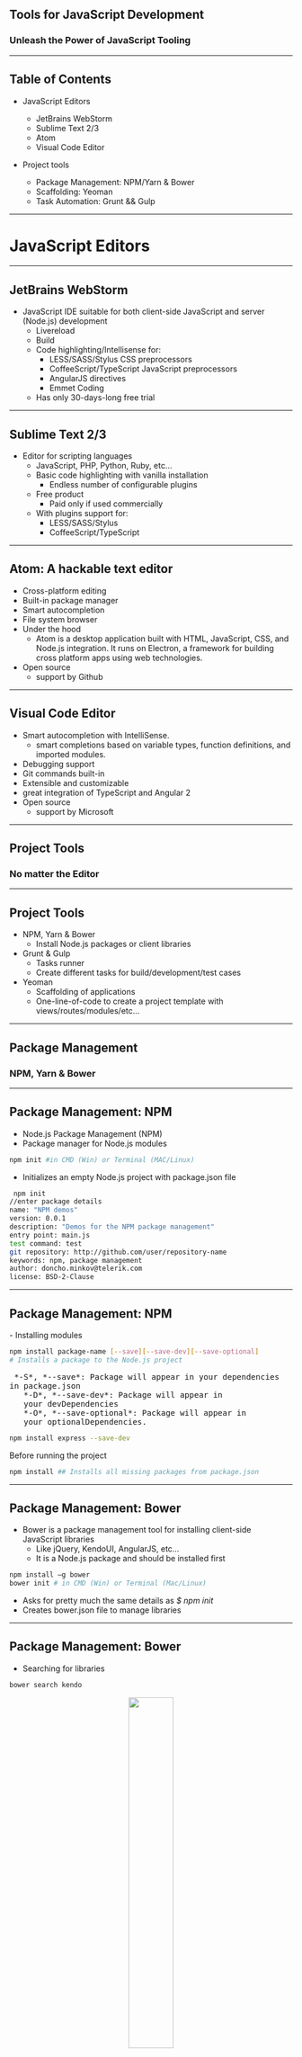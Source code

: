 ##  Tools for JavaScript Development

### Unleash the Power of JavaScript Tooling

----

## Table of Contents

- JavaScript Editors
  - JetBrains WebStorm
  - Sublime Text 2/3
  - Atom
  - Visual Code Editor

- Project tools
  - Package Management: NPM/Yarn & Bower
  - Scaffolding: Yeoman
  - Task Automation: Grunt && Gulp


----

# JavaScript Editors

----
##   JetBrains WebStorm

- JavaScript IDE suitable for both client-side JavaScript and server (Node.js) development
  - Livereload
  - Build
  - Code highlighting/Intellisense for:
    - LESS/SASS/Stylus CSS preprocessors
    - CoffeeScript/TypeScript JavaScript preprocessors
    - AngularJS directives
    - Emmet Coding
  - Has only 30-days-long free trial

----

## Sublime Text 2/3

- Editor for scripting languages
  - JavaScript, PHP, Python, Ruby, etc…
  - Basic code highlighting with vanilla installation
    - Endless number of configurable plugins
  - Free product
    - Paid only if used commercially
  - With plugins support for:
    - LESS/SASS/Stylus
    - CoffeeScript/TypeScript

----
## Atom: A hackable text editor


- Cross-platform editing
- Built-in package manager
- Smart autocompletion
- File system browser
- Under the hood
    - Atom is a desktop application built with HTML, JavaScript, CSS, and Node.js integration. It runs on Electron, a framework for building cross platform apps using web technologies.
- Open source
  - support by Github


----
## Visual Code Editor

- Smart autocompletion with IntelliSense.
  - smart completions based on variable types, function definitions, and imported modules.
- Debugging support
- Git commands built-in
- Extensible and customizable
- great integration of TypeScript and Angular 2
- Open source
  - support by Microsoft


----
## Project Tools
### No matter the Editor

----
## Project Tools

- NPM, Yarn & Bower
  - Install Node.js packages or client libraries
- Grunt & Gulp
  - Tasks runner
  - Create different tasks for build/development/test cases
- Yeoman
  - Scaffolding of applications
  - One-line-of-code to create a project template with views/routes/modules/etc…

----
## Package Management

### NPM, Yarn & Bower

----
## Package Management: NPM

- Node.js Package Management (NPM)
- Package manager for Node.js modules
```bash
npm init #in CMD (Win) or Terminal (MAC/Linux)
```
- Initializes an empty Node.js project with package.json file

```bash
 npm init
//enter package details
name: "NPM demos"
version: 0.0.1
description: "Demos for the NPM package management"
entry point: main.js
test command: test
git repository: http://github.com/user/repository-name
keywords: npm, package management
author: doncho.minkov@telerik.com
license: BSD-2-Clause
```

----
## Package Management: NPM

<div align="left"> - Installing modules</div>

```bash
npm install package-name [--save][--save-dev][--save-optional]
# Installs a package to the Node.js project
```
<pre> *-S*, *--save*: Package will appear in your dependencies
in package.json
   *-D*, *--save-dev*: Package will appear in
   your devDependencies
   *-O*, *--save-optional*: Package will appear in
   your optionalDependencies.
</pre>
```bash
npm install express --save-dev
```
 Before running the project
```bash
npm install ## Installs all missing packages from package.json
```

----

## Package Management: Bower

- Bower is a package management tool for installing client-side JavaScript libraries
  - Like jQuery, KendoUI, AngularJS, etc…
  - It is a Node.js package and should be installed first
```bash
npm install –g bower
bower init # in CMD (Win) or Terminal (Mac/Linux)
```
- Asks for pretty much the same details as *$ npm init*
- Creates bower.json file to manage libraries

----

## Package Management: Bower

- Searching for libraries
```bash
bower search kendo
```
<div align="center"><img src="resources/image_39.png" width="40%"></div>
- Installing libraries
```bash
bower install kendo-ui
```
<div align="center"><img src="resources/image_40.png" width="40%"></div>


----

## Grunt & Gulp
### Tasks Runner

----
## Grunt

- Grunt is a Node.js task runner
  - It can runs different tasks, based on configuration
  - Tasks can be:
    - Concat and minify JavaScript/CSS files
    - Compile SASS/LESS/Stylus
    - Run jshint, csshint
    - Run Unit Tests
    - Deploy to Git, Cloud, etc…
    - And many many more

----
## Grunt
- Why use a task runner?
  - Task runners gives us automation, even for different profiles:


  ** DEVELOPMENT **	| ** TEST** | ** BUILD **
  -- | -- | --
  jshint | jshint | jshint
  stylus | stylus | stylus
  csshint | csshint | csshint
  connect | mocha | concat
  watch | | uglify
| | copy
| | usemin

----
## Configuring Grunt

- To configure grunt, create a Gruntfile.js file in the root directory of your application
  - It is plain-old Node.js
  - Grunt is configured programmatically
  - Create an module that exports a single function with one parameter – the grunt object
```js
  module.exports = function (grunt) {
    //configure grunt
  };
```

----
## Configuring Grunt (2)

- All the configuration is done inside the module
- First execute the *grunt.initConfig()* method and pass it the configuration
```js
module.exports = function (grunt) {
  grunt.initConfig({
    ...
  });
};
```

----
## Configuring Grunt Plugins

- To use a plugin in grunt:
  - Install the plugin
```bash
npm install grunt-contrib-jshint --save-dev
```
  - Load the plugin
```js
//inside the grunt module
grunt.loadNpmTasks('grunt-contrib-jshint');
```
  - Configure the plugin
```js
//inside the grunt.initConfig()
grunt.initConfig({
  jshint: {
    app: ['Gruntfile.js',
      'path/to/scripts/**/*.js']
  }
});
```

----
## Grunt Plugins

----
## Grunt Plugins: Build
- *jshint (grunt-contrib-jshint )*
  - Runs jshint for specified files
- *csslint(grunt-contrib-csshint)*
  - Runs csslint for specified files
- *stylus (grunt-contrib-stylus)*
  - Compiles STYL files into CSS files
- *uglify (grunt-contrib-uglify)*
  - Minifies configured JavaScript files
- *concat (grunt-contrib-concat)*
  - Concats configured JavaScript files

----
## Grunt Plugins: Development
- *connect (grunt-contrib-connect)*
  - Stars a Web server on a given port and host
- *watch (grunt-contrib-watch)*
  - Watches for changes to configured files
  - Can run other tasks on file changed

----
## Gulp: The streaming build system


> Streams come to us from the earliest days of unix and have proven themselves over the decades as a dependable way to compose large systems out of small components that do one thing well.

> You can then plug the output of one stream to the input of another and use libraries that operate abstractly on streams to institute higher-level flow control.

----
## Why streams?

### Picture a build system in your head.
- It should take in files, modify them, and output the new ones



----
## You pictured this
<div align="center"><img src="resources/anim/B0B77QN.png" width="80%"></div>


----
## You didn't pictured this
<div align="center"><img src="resources/anim/oeCGJUS.png" width="80%"></div>

----
## What is wrong with Grunt
- Plugins do multiple things
  - Want a banner? Use the javascript minifier
  - Plugins do things that don't need to be plugins
  - Need to run your tests? Use a plugin
- Grunt config format is a mess that tries to do everything
- Not idiomatic with "the node way"
- Headache of temp files/folders due to bad flow control

> Your build system should empower not impede

> It should only manipulate files - let other libraries handle the rest.

----
## Sample Gruntfile

```js
module.exports = function(grunt) {

  grunt.initConfig({
    pkg: grunt.file.readJSON('package.json'),
    concat: {
      options: {
        separator: ';'
      },
      dist: {
        src: ['src/**/*.js'],
        dest: 'dist/<%= pkg.name %>.js'
      }
    },
    uglify: {
      options: {
        banner: '/*! <%= pkg.name %> <%= grunt.template.today("dd-mm-yyyy") %> */\n'
      },
      dist: {
        files: {
          'dist/<%= pkg.name %>.min.js': ['<%= concat.dist.dest %>']
        }
      }
    },
    qunit: {
      files: ['test/**/*.html']
    },
    jshint: {
      files: ['gruntfile.js', 'src/**/*.js', 'test/**/*.js'],
      options: {
        // options here to override JSHint defaults
        globals: {
          jQuery: true,
          console: true,
          module: true,
          document: true
        }
      }
    },
    watch: {
      files: ['<%= jshint.files %>'],
      tasks: ['jshint', 'qunit']
    }
  });

  grunt.loadNpmTasks('grunt-contrib-uglify');
  grunt.loadNpmTasks('grunt-contrib-jshint');
  grunt.loadNpmTasks('grunt-contrib-qunit');
  grunt.loadNpmTasks('grunt-contrib-watch');
  grunt.loadNpmTasks('grunt-contrib-concat');

  grunt.registerTask('test', ['jshint', 'qunit']);

  grunt.registerTask('default', ['jshint', 'qunit', 'concat', 'uglify']);

};
```
<pre>
1. Runs tests
2. Lints code
3. Concats javascript
4. Minifies it
5. Runs again if files are changed
</pre>

----

## What's the difference?

- With Gulp your build file is code, not config
- You use standard libraries to do things
- Plugins are simple and do one thing - most are a ~20 line function
- Tasks are executed with maximum concurrency
- I/O works the way you picture it

----


> Gulp does nothing but provide some streams and a basic task system
> Gulp has only 5 functions you need to learn

----


```js
gulp.task(name, fn)
```

- It registers the function with a name.
- You can optionally specify some dependencies if other tasks need to run first.

----


```js
gulp.run(tasks...)
```

- Runs all tasks with maximum concurrency

----


```js
gulp.watch(glob, fn)
```
- Runs a function when a file that matches the glob changes
- Included in core for simplicity

----


```js
gulp.src(glob)
```
- This returns a readable stream.
- Takes a file system glob (like grunt) and starts emitting files that match.
- This is piped to other streams

----


```js
gulp.dest(folder)
```
- This returns a writable stream
- File objects piped to this are saved to the file system

----
## Yeoman
### Application Scaffolding

----
## Yeoman
- Yeoman is a Node.js package for application scaffolding
  - Uses bower & NPM to install the js package
  - Has lots of generators for many types of applications:
    - MEAN, AngularJS, Kendo-UI, WebApp, WordPress, Backbone, Express, etc…
    - Each generators install both needed Node.js packages and client-side JavaScript libraries
    - Generated Gruntfile.js for build/test/serve

----
## Yeoman
<pre>Install Yeoman:</pre>
```bash
npm install –g yo
```
<pre>Install Yeoman generator:</pre>
```bash
npm install –g generator-jhipster
```
<pre>Scaffold Express application:</pre>
```bash
cd path/to/app/directory
yo jhipster
```
<pre>Generates:</pre>
<div align="center"><img src="resources/image_41.jpg" width="25%"></div>
